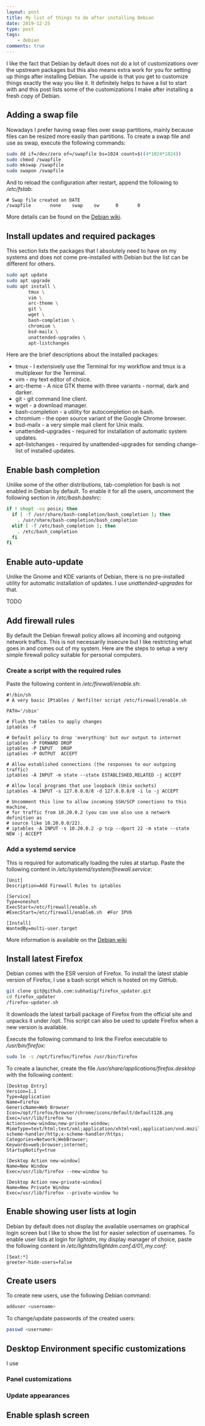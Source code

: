 ```yaml
---
layout: post
title: My list of things to do after installing Debian
date: 2019-12-25
type: post
tags:
    - debian
comments: true
---
```


I like the fact that Debian by default does not do a lot of customizations over
the upstream packages but this also means extra work for you for setting up
things after installing Debian. The upside is that you get to customize 
things exactly the way you like it. It definitely helps to have a list to start
with and this post lists some of the customizations I make after installing a 
fresh copy of Debian.

## Adding a swap file
Nowadays I prefer having swap files over swap partitions, mainly because files 
can be resized more easily than partitions. To create a swap file and use as
swap, execute the following commands:

```bash
sudo dd if=/dev/zero of=/swapfile bs=1024 count=$((4*1024*1024))
sudo chmod /swapfile
sudo mkswap /swapfile
sudo swapon /swapfile
```

And to reload the configuration after restart, append the following to 
*/etc/fstab*:

```
# Swap file created on DATE
/swapfile       none    swap    sw      0       0
```

More details can be found on the [Debian wiki](https://wiki.debian.org/Swap).

## Install updates and required packages
This section lists the packages that I absolutely need to have on my systems
and does not come pre-installed with Debian but the list can be different for
others.

```bash
sudo apt update
sudo apt upgrade
sudo apt install \
        tmux \
        vim \
        arc-theme \
        git \
        wget \
        bash-completion \
        chromium \
        bsd-mailx \
        unattended-upgrades \
        apt-listchanges
```

Here are the brief descriptions about the installed packages:
- tmux - I extensively use the Terminal for my workflow and tmux is a
multiplexer for the Terminal.
- vim - my text editor of choice.
- arc-theme - A nice GTK theme with three variants - normal, dark and darker.
- git - git command line client.
- wget - a download manager.
- bash-completion - a utility for autocompletion on bash.
- chromium - the open source variant of the Google Chrome browser.
- bsd-mailx - a very simple mail client for Unix mails.
- unattended-upgrades - required for installation of automatic system updates.
- apt-listchanges - required by unattended-upgrades for sending change-list of
installed updates.

## Enable bash completion
Unlike some of the other distributions, tab-completion for bash is not enabled
in Debian by default. To enable it for all the users, uncomment the following
section in */etc/bash.bashrc*:

```bash
if ! shopt -oq posix; then
  if [ -f /usr/share/bash-completion/bash_completion ]; then
    . /usr/share/bash-completion/bash_completion
  elif [ -f /etc/bash_completion ]; then
    . /etc/bash_completion
  fi
fi

```

## Enable auto-update
Unlike the Gnome and KDE variants of Debian, there is no pre-installed utility
for automatic installation of updates. I use *unattended-upgrades* for that.

TODO

## Add firewall rules
By default the Debian firewall policy allows all incoming and outgoing network
traffics. This is not necessarily insecure but I like restricting what goes in
and comes out of my system. Here are the steps to setup a very simple
firewall policy suitable for personal computers.

### Create a script with the required rules
Paste the following content in */etc/firewall/enable.sh*:

```
#!/bin/sh
# A very basic IPtables / Netfilter script /etc/firewall/enable.sh

PATH='/sbin'

# Flush the tables to apply changes
iptables -F

# Default policy to drop 'everything' but our output to internet
iptables -P FORWARD DROP
iptables -P INPUT   DROP
iptables -P OUTPUT  ACCEPT

# Allow established connections (the responses to our outgoing traffic)
iptables -A INPUT -m state --state ESTABLISHED,RELATED -j ACCEPT

# Allow local programs that use loopback (Unix sockets)
iptables -A INPUT -s 127.0.0.0/8 -d 127.0.0.0/8 -i lo -j ACCEPT

# Uncomment this line to allow incoming SSH/SCP conections to this machine,
# for traffic from 10.20.0.2 (you can use also use a network definition as
# source like 10.20.0.0/22).
# iptables -A INPUT -s 10.20.0.2 -p tcp --dport 22 -m state --state NEW -j ACCEPT
```

### Add a systemd service
This is required for automatically loading the rules at startup. Paste the
following content in */etc/systemd/system/firewall.service*:

```
[Unit]
Description=Add Firewall Rules to iptables

[Service]
Type=oneshot
ExecStart=/etc/firewall/enable.sh
#ExecStart=/etc/firewall/enable6.sh  #For IPV6

[Install]
WantedBy=multi-user.target
```

More information is available on the 
[Debian wiki](https://wiki.debian.org/DebianFirewall)

## Install latest Firefox
Debian comes with the ESR version of Firefox. To install the latest stable
version of Firefox, I use a bash script which is hosted on my GitHub.

```bash
git clone git@github.com:subhadig/firefox_updater.git
cd firefox_updater
/firefox-updater.sh
```

It downloads the latest tarball package of Firefox from the official site and
unpacks it under /opt. This script can also be used to update Firefox when a
new version is available.

Execute the following command to link the Firefox executable to 
*/usr/bin/firefox*:

```bash
sudo ln -s /opt/firefox/firefox /usr/bin/firefox
```

To create a launcher, create the file
*/usr/share/applications/firefox.desktop* with the following content:

```
[Desktop Entry]
Version=1.1
Type=Application
Name=Firefox
GenericName=Web Browser
Icon=/opt/firefox/browser/chrome/icons/default/default128.png
Exec=/usr/lib/firefox %u
Actions=new-window;new-private-window;
MimeType=text/html;text/xml;application/xhtml+xml;application/vnd.mozilla.xul+xml;text/mml;x-scheme-handler/http;x-scheme-handler/https;
Categories=Network;WebBrowser;
Keywords=web;browser;internet;
StartupNotify=true

[Desktop Action new-window]
Name=New Window
Exec=/usr/lib/firefox --new-window %u

[Desktop Action new-private-window]
Name=New Private Window
Exec=/usr/lib/firefox --private-window %u

```

## Enable showing user lists at login
Debian by default does not display the available usernames on graphical 
login screen but I like to show the list for easier selection of usernames.
To enable user lists at login for *lightdm*, my display manager of choice,
paste the following content in */etc/lightdm/lightdm.conf.d/01_my.conf*:

```
[Seat:*]
greeter-hide-users=false
```

## Create users
To create new users, use the following Debian command:

```bash
adduser <username>
```

To change/update passwords of the created users:

```bash
passwd <username>
```

## Desktop Environment specific customizations
I use 

### Panel customizations

### Update appearances

## Enable splash screen
